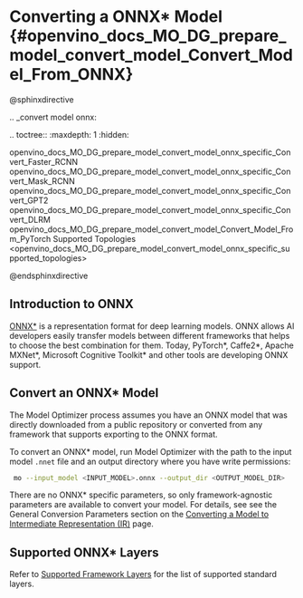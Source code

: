 # Converting a ONNX* Model {#openvino_docs_MO_DG_prepare_model_convert_model_Convert_Model_From_ONNX}

@sphinxdirective

.. _convert model onnx:

.. toctree::
   :maxdepth: 1
   :hidden:

   openvino_docs_MO_DG_prepare_model_convert_model_onnx_specific_Convert_Faster_RCNN
   openvino_docs_MO_DG_prepare_model_convert_model_onnx_specific_Convert_Mask_RCNN
   openvino_docs_MO_DG_prepare_model_convert_model_onnx_specific_Convert_GPT2
   openvino_docs_MO_DG_prepare_model_convert_model_onnx_specific_Convert_DLRM
   openvino_docs_MO_DG_prepare_model_convert_model_Convert_Model_From_PyTorch
   Supported Topologies <openvino_docs_MO_DG_prepare_model_convert_model_onnx_specific_supported_topologies>

@endsphinxdirective

## Introduction to ONNX

[ONNX*](https://github.com/onnx/onnx) is a representation format for deep learning models. ONNX allows AI developers easily transfer models between different frameworks that helps to choose the best combination for them. Today, PyTorch\*, Caffe2\*, Apache MXNet\*, Microsoft Cognitive Toolkit\* and other tools are developing ONNX support.

## Convert an ONNX* Model <a name="Convert_From_ONNX"></a>
The Model Optimizer process assumes you have an ONNX model that was directly downloaded from a public repository or converted from any framework that supports exporting to the ONNX format.

To convert an ONNX\* model, run Model Optimizer with the path to the input model `.nnet` file and an output directory where you have write permissions:
```sh
 mo --input_model <INPUT_MODEL>.onnx --output_dir <OUTPUT_MODEL_DIR>
```
There are no ONNX\* specific parameters, so only framework-agnostic parameters are available to convert your model. For details, see see the General Conversion Parameters section on the [Converting a Model to Intermediate Representation (IR)](Converting_Model.md) page.

## Supported ONNX\* Layers
Refer to [Supported Framework Layers](../Supported_Frameworks_Layers.md) for the list of supported standard layers.
